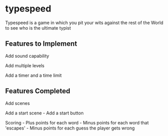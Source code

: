 # typespeed
Typespeed is a game in which you pit your wits against the rest of the World to see who is the ultimate typist

## Features to Implement

Add sound capability   
    
Add multiple levels

Add a timer and a time limit


## Features Completed
Add scenes

Add a start scene
    - Add a start button

Scoring
    - Plus points for each word
    - Minus points for each word that 'escapes'
    - Minus points for each guess the player gets wrong